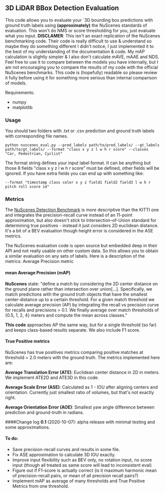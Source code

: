 ## 3D LiDAR BBox Detection Evaluation
This code allows you to evaluate your `3D bounding box predictions with ground truth labels using **(approximately)** the NuScenes standards of evaluation. This won't do NMS or score thresholding for you, just evaluate what you input.
**DISCLAMER**: This isn't an exact replication of the NuScenes benchmarking code. Their code is really difficult to use & understand so maybe they do something different I didn't notice, I just implemented it to the best of my understanding of the documentation & code. My mAP calculation is slightly simpler & I also don't calculate mAVE, mAAE and NDS. Feel free to use it to compare between the models you have internally, but I am not encouraging you to compare the results of my code with the official NuScenes benchmarks. This code is (hopefully) readable so please review it fully before using it for something more serious than internal comparison of models.

Requirements:
* numpy
* matplotlib

### Usage
You should two folders with .txt or .csv prediction and ground truth labels with corresponding file names.
```shell script
python nuscenes_eval.py --pred_labels path/to/pred_labels/ --gt_labels path/to/gt_labels/ --format "class x y z l w h r score" --classes "Car, Pedestrian, Cyclist"
```
The format string defines your input label format. It can be anything but those 8 fields "class x y z l w h r score" must be defined, other fields will be ignored. If you have extra fields you can end up with something like:
```shell script
--format "timestamp class color x y z field1 field2 field3 l w h r pitch roll score id"
```

### Metrics
The [NuScenes Detection Benchmark](https://www.nuscenes.org/object-detection?externalData=all&mapData=all&modalities=Any) is more descriptive than the KITTI one and integrates the precision-recall curve instead of an 11-point approximation, but also doesn't stick to Intersection-of-Union standard for determining true positives - instead it just considers 2D euclidean distance. It's a bit of a BEV evaluation though height error is considered in the ASE metrics.

The NuScenes evaluation code is open source but embedded deep in their API and not really usable on other custom data. So this allows you to obtain a similar evaluation on any sets of labels. Here is a description of the metrics:
Average Precision metric

#### mean Average Precision (mAP)
**NuScenes** state: "define a match by considering the 2D center distance on the ground plane rather than intersection over union[...]. Specifically, we match predictions with the ground truth objects that have the smallest center-distance up to a certain threshold. For a given match threshold we calculate average precision (AP) by integrating the recall vs precision curve for recalls and precisions > 0.1. We finally average over match thresholds of {0.5, 1, 2, 4} meters and compute the mean across classes."

**This code** approaches AP the same way, but for a single threshold (so far) and keeps class-based results separate. We also include F1 score.

#### True Positive metrics
NuScenes has true positives metrics comparing positive matches at threshold = 2.0 meters with the ground truth. The metrics implemented here are:

**Average Translation Error (ATE)**: Euclidean center distance in 2D in meters. We implement ATE2D and ATE3D in this code.

**Average Scale Error (ASE)**: Calculated as 1 - IOU after aligning centers and orientation. Currently just smallest ratio of volumes, but that's not exactly right.

**Average Orientation Error (AOE)**: Smallest yaw angle difference between prediction and ground-truth in radians.

####Change log
**0.1** (2020-10-07): alpha release with minimal testing and some approximations.

#### To do:
* Save precision-recall curves and results in some file.
* Fix ASE approximation to calculate 3D IOU exactly.
* Improve input flexibility such as BEV only, no rotation input, no score input (though all treated as same score will lead to inconsistent eval)
* Figure out if F1-score is actually correct (is it maximum harmonic mean of precision-recall pairs, or mean of all precision recall pairs?)
* Implement mAP as average of many thresholds and True Positive Metrics from one threshold.
